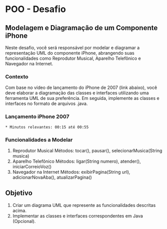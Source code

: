 # POO - Desafio

## Modelagem e Diagramação de um Componente iPhone

Neste desafio, você será responsável por modelar e diagramar a representação UML do componente iPhone, abrangendo suas funcionalidades como Reprodutor Musical, Aparelho Telefônico e Navegador na Internet.

### Contexto
Com base no vídeo de lançamento do iPhone de 2007 (link abaixo), você deve elaborar a diagramação das classes e interfaces utilizando uma ferramenta UML de sua preferência. Em seguida, implemente as classes e interfaces no formato de arquivos .java.

### Lançamento iPhone 2007

    * Minutos relevantes: 00:15 até 00:55

### Funcionalidades a Modelar
1. Reprodutor Musical
Métodos: tocar(), pausar(), selecionarMusica(String musica)
2. Aparelho Telefônico
Métodos: ligar(String numero), atender(), iniciarCorreioVoz()
3. Navegador na Internet
Métodos: exibirPagina(String url), adicionarNovaAba(), atualizarPagina()

## Objetivo

1. Criar um diagrama UML que represente as funcionalidades descritas acima.
2. Implementar as classes e interfaces correspondentes em Java (Opcional).
